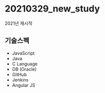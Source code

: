 # 20210329_new_study
2021년 재시작 


## 기술스펙
 - JavaScript
 - Java
 - C Language
 - DB (Oracle)
 - GitHub
 - Jenkins
 - Angular JS
